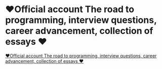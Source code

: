 # ❤️Official account The road to programming, interview questions, career advancement, collection of essays ❤️
[❤️Official account The road to programming, interview questions, career advancement, collection of essays ❤️](https://aiwithcloud.com/2022/09/16/%e2%9d%a4%ef%b8%8fofficial_account_the_road_to_programming_interview_questions_career_advancement_collection_of_essays_%e2%9d%a4%ef%b8%8f/)